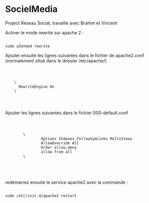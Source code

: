 # SocielMedia
Project Réseau Social, travaille avec Brahim et Vincent

Activer le mode rewrite sur apache 2 :

<code>
sudo a2enmod rewrite
</code>

Ajouter ensuite les lignes suivantes dans le fichier de apache2.conf (normalement situé dans le dossier /etc/apache/)

<code>
  <pre>
    \<ifModule mod_rewrite.c>
      RewriteEngine On
    \</ifModule>
  </pre>
</code>

Ajouter les lignes suivantes dans le fichier 000-default.conf
<code>
   <pre>
        \<Directory /var/www/html>
                Options Indexes FollowSymLinks MultiViews
                AllowOverride All
                Order allow,deny
                allow from all
        \</Directory>
   </pre>
</code>

redémarrez ensuite le service apache2 avec la commande :

<code>
sudo /etc/init.d/apache2 restart
</code>
